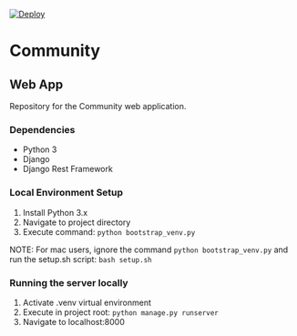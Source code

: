 [![Deploy](https://www.herokucdn.com/deploy/button.png)](https://heroku.com/deploy)

# Community

## Web App

Repository for the Community web application.

### Dependencies
* Python 3
* Django
* Django Rest Framework


### Local Environment Setup
1. Install Python 3.x
2. Navigate to project directory
3. Execute command: `python bootstrap_venv.py`

NOTE: For mac users, ignore the command `python bootstrap_venv.py` and run the setup.sh script:
  ```bash setup.sh```

### Running the server locally
1. Activate .venv virtual environment
2. Execute in project root: `python manage.py runserver`
3. Navigate to localhost:8000
